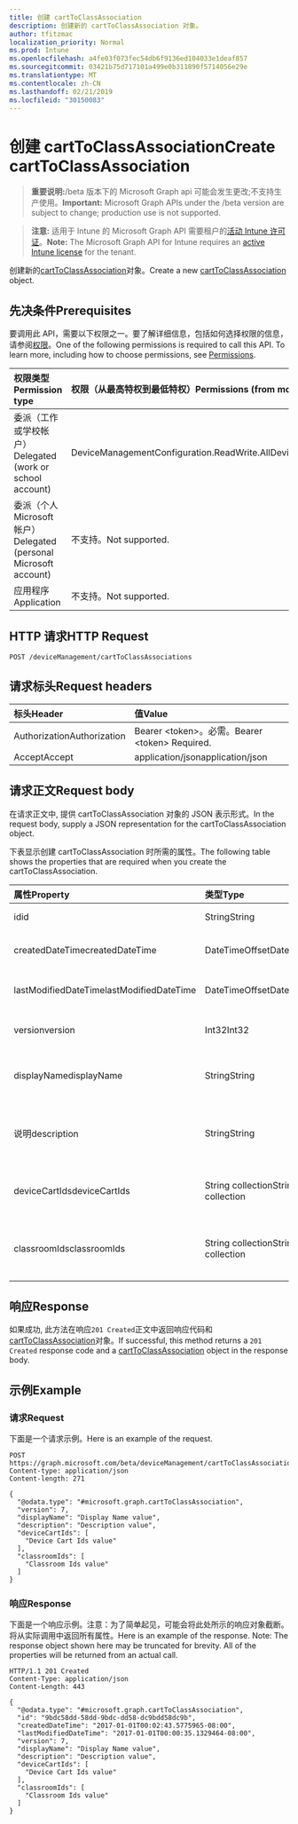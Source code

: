 ```yaml
---
title: 创建 cartToClassAssociation
description: 创建新的 cartToClassAssociation 对象。
author: tfitzmac
localization_priority: Normal
ms.prod: Intune
ms.openlocfilehash: a4fe03f073fec54db6f9136ed104033e1deaf857
ms.sourcegitcommit: 03421b75d717101a499e0b311890f5714056e29e
ms.translationtype: MT
ms.contentlocale: zh-CN
ms.lasthandoff: 02/21/2019
ms.locfileid: "30150083"
---
```

# <a name="create-carttoclassassociation"></a><span data-ttu-id="eb006-103">创建 cartToClassAssociation</span><span class="sxs-lookup"><span data-stu-id="eb006-103">Create cartToClassAssociation</span></span>

> <span data-ttu-id="eb006-104">**重要说明:**/beta 版本下的 Microsoft Graph api 可能会发生更改;不支持生产使用。</span><span class="sxs-lookup"><span data-stu-id="eb006-104">**Important:** Microsoft Graph APIs under the /beta version are subject to change; production use is not supported.</span></span>

> <span data-ttu-id="eb006-105">**注意:** 适用于 Intune 的 Microsoft Graph API 需要租户的[活动 Intune 许可证](https://go.microsoft.com/fwlink/?linkid=839381)。</span><span class="sxs-lookup"><span data-stu-id="eb006-105">**Note:** The Microsoft Graph API for Intune requires an [active Intune license](https://go.microsoft.com/fwlink/?linkid=839381) for the tenant.</span></span>

<span data-ttu-id="eb006-106">创建新的[cartToClassAssociation](../resources/intune-deviceconfig-carttoclassassociation.md)对象。</span><span class="sxs-lookup"><span data-stu-id="eb006-106">Create a new [cartToClassAssociation](../resources/intune-deviceconfig-carttoclassassociation.md) object.</span></span>

## <a name="prerequisites"></a><span data-ttu-id="eb006-107">先决条件</span><span class="sxs-lookup"><span data-stu-id="eb006-107">Prerequisites</span></span>
<span data-ttu-id="eb006-p101">要调用此 API，需要以下权限之一。要了解详细信息，包括如何选择权限的信息，请参阅[权限](/concepts/permissions-reference.md)。</span><span class="sxs-lookup"><span data-stu-id="eb006-p101">One of the following permissions is required to call this API. To learn more, including how to choose permissions, see [Permissions](/concepts/permissions-reference.md).</span></span>

|<span data-ttu-id="eb006-110">权限类型</span><span class="sxs-lookup"><span data-stu-id="eb006-110">Permission type</span></span>|<span data-ttu-id="eb006-111">权限（从最高特权到最低特权）</span><span class="sxs-lookup"><span data-stu-id="eb006-111">Permissions (from most to least privileged)</span></span>|
|:---|:---|
|<span data-ttu-id="eb006-112">委派（工作或学校帐户）</span><span class="sxs-lookup"><span data-stu-id="eb006-112">Delegated (work or school account)</span></span>|<span data-ttu-id="eb006-113">DeviceManagementConfiguration.ReadWrite.All</span><span class="sxs-lookup"><span data-stu-id="eb006-113">DeviceManagementConfiguration.ReadWrite.All</span></span>|
|<span data-ttu-id="eb006-114">委派（个人 Microsoft 帐户）</span><span class="sxs-lookup"><span data-stu-id="eb006-114">Delegated (personal Microsoft account)</span></span>|<span data-ttu-id="eb006-115">不支持。</span><span class="sxs-lookup"><span data-stu-id="eb006-115">Not supported.</span></span>|
|<span data-ttu-id="eb006-116">应用程序</span><span class="sxs-lookup"><span data-stu-id="eb006-116">Application</span></span>|<span data-ttu-id="eb006-117">不支持。</span><span class="sxs-lookup"><span data-stu-id="eb006-117">Not supported.</span></span>|

## <a name="http-request"></a><span data-ttu-id="eb006-118">HTTP 请求</span><span class="sxs-lookup"><span data-stu-id="eb006-118">HTTP Request</span></span>
<!-- {
  "blockType": "ignored"
}
-->
``` http
POST /deviceManagement/cartToClassAssociations
```

## <a name="request-headers"></a><span data-ttu-id="eb006-119">请求标头</span><span class="sxs-lookup"><span data-stu-id="eb006-119">Request headers</span></span>
|<span data-ttu-id="eb006-120">标头</span><span class="sxs-lookup"><span data-stu-id="eb006-120">Header</span></span>|<span data-ttu-id="eb006-121">值</span><span class="sxs-lookup"><span data-stu-id="eb006-121">Value</span></span>|
|:---|:---|
|<span data-ttu-id="eb006-122">Authorization</span><span class="sxs-lookup"><span data-stu-id="eb006-122">Authorization</span></span>|<span data-ttu-id="eb006-123">Bearer &lt;token&gt;。必需。</span><span class="sxs-lookup"><span data-stu-id="eb006-123">Bearer &lt;token&gt; Required.</span></span>|
|<span data-ttu-id="eb006-124">Accept</span><span class="sxs-lookup"><span data-stu-id="eb006-124">Accept</span></span>|<span data-ttu-id="eb006-125">application/json</span><span class="sxs-lookup"><span data-stu-id="eb006-125">application/json</span></span>|

## <a name="request-body"></a><span data-ttu-id="eb006-126">请求正文</span><span class="sxs-lookup"><span data-stu-id="eb006-126">Request body</span></span>
<span data-ttu-id="eb006-127">在请求正文中, 提供 cartToClassAssociation 对象的 JSON 表示形式。</span><span class="sxs-lookup"><span data-stu-id="eb006-127">In the request body, supply a JSON representation for the cartToClassAssociation object.</span></span>

<span data-ttu-id="eb006-128">下表显示创建 cartToClassAssociation 时所需的属性。</span><span class="sxs-lookup"><span data-stu-id="eb006-128">The following table shows the properties that are required when you create the cartToClassAssociation.</span></span>

|<span data-ttu-id="eb006-129">属性</span><span class="sxs-lookup"><span data-stu-id="eb006-129">Property</span></span>|<span data-ttu-id="eb006-130">类型</span><span class="sxs-lookup"><span data-stu-id="eb006-130">Type</span></span>|<span data-ttu-id="eb006-131">说明</span><span class="sxs-lookup"><span data-stu-id="eb006-131">Description</span></span>|
|:---|:---|:---|
|<span data-ttu-id="eb006-132">id</span><span class="sxs-lookup"><span data-stu-id="eb006-132">id</span></span>|<span data-ttu-id="eb006-133">String</span><span class="sxs-lookup"><span data-stu-id="eb006-133">String</span></span>|<span data-ttu-id="eb006-134">实体的键。</span><span class="sxs-lookup"><span data-stu-id="eb006-134">Key of the entity.</span></span>|
|<span data-ttu-id="eb006-135">createdDateTime</span><span class="sxs-lookup"><span data-stu-id="eb006-135">createdDateTime</span></span>|<span data-ttu-id="eb006-136">DateTimeOffset</span><span class="sxs-lookup"><span data-stu-id="eb006-136">DateTimeOffset</span></span>|<span data-ttu-id="eb006-137">创建对象的日期/时间。</span><span class="sxs-lookup"><span data-stu-id="eb006-137">DateTime the object was created.</span></span>|
|<span data-ttu-id="eb006-138">lastModifiedDateTime</span><span class="sxs-lookup"><span data-stu-id="eb006-138">lastModifiedDateTime</span></span>|<span data-ttu-id="eb006-139">DateTimeOffset</span><span class="sxs-lookup"><span data-stu-id="eb006-139">DateTimeOffset</span></span>|<span data-ttu-id="eb006-140">上次修改对象的日期/时间。</span><span class="sxs-lookup"><span data-stu-id="eb006-140">DateTime the object was last modified.</span></span>|
|<span data-ttu-id="eb006-141">version</span><span class="sxs-lookup"><span data-stu-id="eb006-141">version</span></span>|<span data-ttu-id="eb006-142">Int32</span><span class="sxs-lookup"><span data-stu-id="eb006-142">Int32</span></span>|<span data-ttu-id="eb006-143">CartToClassAssociation 的版本。</span><span class="sxs-lookup"><span data-stu-id="eb006-143">Version of the CartToClassAssociation.</span></span>|
|<span data-ttu-id="eb006-144">displayName</span><span class="sxs-lookup"><span data-stu-id="eb006-144">displayName</span></span>|<span data-ttu-id="eb006-145">String</span><span class="sxs-lookup"><span data-stu-id="eb006-145">String</span></span>|<span data-ttu-id="eb006-146">管理员提供的设备配置的名称。</span><span class="sxs-lookup"><span data-stu-id="eb006-146">Admin provided name of the device configuration.</span></span>|
|<span data-ttu-id="eb006-147">说明</span><span class="sxs-lookup"><span data-stu-id="eb006-147">description</span></span>|<span data-ttu-id="eb006-148">String</span><span class="sxs-lookup"><span data-stu-id="eb006-148">String</span></span>|<span data-ttu-id="eb006-149">管理员提供的 CartToClassAssociation 说明。</span><span class="sxs-lookup"><span data-stu-id="eb006-149">Admin provided description of the CartToClassAssociation.</span></span>|
|<span data-ttu-id="eb006-150">deviceCartIds</span><span class="sxs-lookup"><span data-stu-id="eb006-150">deviceCartIds</span></span>|<span data-ttu-id="eb006-151">String collection</span><span class="sxs-lookup"><span data-stu-id="eb006-151">String collection</span></span>|<span data-ttu-id="eb006-152">要与类关联的设备购物车的标识符。</span><span class="sxs-lookup"><span data-stu-id="eb006-152">Identifiers of device carts to be associated with classes.</span></span>|
|<span data-ttu-id="eb006-153">classroomIds</span><span class="sxs-lookup"><span data-stu-id="eb006-153">classroomIds</span></span>|<span data-ttu-id="eb006-154">String collection</span><span class="sxs-lookup"><span data-stu-id="eb006-154">String collection</span></span>|<span data-ttu-id="eb006-155">要与设备购物车关联的教室的标识符。</span><span class="sxs-lookup"><span data-stu-id="eb006-155">Identifiers of classrooms to be associated with device carts.</span></span>|



## <a name="response"></a><span data-ttu-id="eb006-156">响应</span><span class="sxs-lookup"><span data-stu-id="eb006-156">Response</span></span>
<span data-ttu-id="eb006-157">如果成功, 此方法在响应`201 Created`正文中返回响应代码和[cartToClassAssociation](../resources/intune-deviceconfig-carttoclassassociation.md)对象。</span><span class="sxs-lookup"><span data-stu-id="eb006-157">If successful, this method returns a `201 Created` response code and a [cartToClassAssociation](../resources/intune-deviceconfig-carttoclassassociation.md) object in the response body.</span></span>

## <a name="example"></a><span data-ttu-id="eb006-158">示例</span><span class="sxs-lookup"><span data-stu-id="eb006-158">Example</span></span>

### <a name="request"></a><span data-ttu-id="eb006-159">请求</span><span class="sxs-lookup"><span data-stu-id="eb006-159">Request</span></span>
<span data-ttu-id="eb006-160">下面是一个请求示例。</span><span class="sxs-lookup"><span data-stu-id="eb006-160">Here is an example of the request.</span></span>
``` http
POST https://graph.microsoft.com/beta/deviceManagement/cartToClassAssociations
Content-type: application/json
Content-length: 271

{
  "@odata.type": "#microsoft.graph.cartToClassAssociation",
  "version": 7,
  "displayName": "Display Name value",
  "description": "Description value",
  "deviceCartIds": [
    "Device Cart Ids value"
  ],
  "classroomIds": [
    "Classroom Ids value"
  ]
}
```

### <a name="response"></a><span data-ttu-id="eb006-161">响应</span><span class="sxs-lookup"><span data-stu-id="eb006-161">Response</span></span>
<span data-ttu-id="eb006-p102">下面是一个响应示例。注意：为了简单起见，可能会将此处所示的响应对象截断。将从实际调用中返回所有属性。</span><span class="sxs-lookup"><span data-stu-id="eb006-p102">Here is an example of the response. Note: The response object shown here may be truncated for brevity. All of the properties will be returned from an actual call.</span></span>
``` http
HTTP/1.1 201 Created
Content-Type: application/json
Content-Length: 443

{
  "@odata.type": "#microsoft.graph.cartToClassAssociation",
  "id": "9bdc58dd-58dd-9bdc-dd58-dc9bdd58dc9b",
  "createdDateTime": "2017-01-01T00:02:43.5775965-08:00",
  "lastModifiedDateTime": "2017-01-01T00:00:35.1329464-08:00",
  "version": 7,
  "displayName": "Display Name value",
  "description": "Description value",
  "deviceCartIds": [
    "Device Cart Ids value"
  ],
  "classroomIds": [
    "Classroom Ids value"
  ]
}
```




